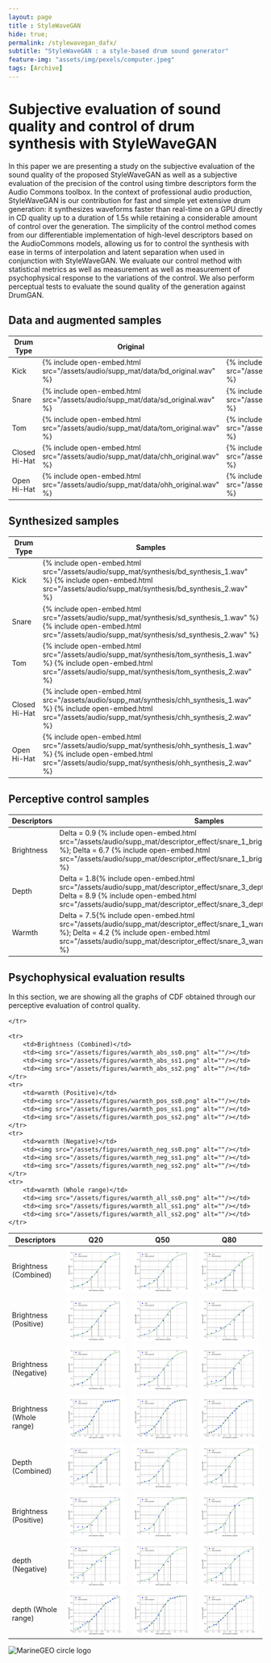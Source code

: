 ```yaml
--- 
layout: page
title : StyleWaveGAN
hide: true;
permalink: /stylewavegan_dafx/
subtitle: "StyleWaveGAN : a style-based drum sound generator" 
feature-img: "assets/img/pexels/computer.jpeg"
tags: [Archive]
---
```

# Subjective evaluation of sound quality and control of drum synthesis with StyleWaveGAN


In this paper we are presenting a study on the subjective evaluation of the sound quality of the proposed StyleWaveGAN as well as a subjective evaluation of the precision of the control using timbre descriptors form the Audio Commons toolbox. 
In the context of professional audio production, StyleWaveGAN is our contribution for fast and simple yet extensive drum generation: it synthesizes waveforms faster than real-time on a GPU directly in CD quality up to a duration of 1.5s while retaining a considerable amount of control over the generation. The simplicity of the control method comes from our differentiable implementation of high-level descriptors based on the AudioCommons models, allowing us for to control the synthesis with ease in terms of interpolation and latent separation when used in conjunction with StyleWaveGAN.
We evaluate our control method with statistical metrics as well as measurement as well as measurement of psychophysical response to the variations of the control. We also perform perceptual tests to evaluate the sound quality of the generation against DrumGAN. 

## Data and augmented samples
<table>
<thead>
	<tr>
		<th>Drum Type</th>
		<th>Original</th>
		<th>Lowest augmentation parameters</th>
		<th>Highest augmentation parameters</th>
	</tr>
</thead>
<tbody>
	<tr>
		<td>Kick</td>
		<td>{% include open-embed.html src="/assets/audio/supp_mat/data/bd_original.wav" %} </td>
		<td>{% include open-embed.html src="/assets/audio/supp_mat/data/bd_augmented_extreme_params_low.wav" %}</td>
		<td>{% include open-embed.html src="/assets/audio/supp_mat/data/bd_augmented_extreme_params_high.wav" %}</td>
	</tr>
    <tr>
		<td>Snare</td>
		<td>{% include open-embed.html src="/assets/audio/supp_mat/data/sd_original.wav" %} </td>
		<td>{% include open-embed.html src="/assets/audio/supp_mat/data/sd_augmented_extreme_params_low.wav" %}</td>
		<td>{% include open-embed.html src="/assets/audio/supp_mat/data/sd_augmented_extreme_params_high.wav" %}</td>
	</tr>
        <tr>
		<td>Tom</td>
		<td>{% include open-embed.html src="/assets/audio/supp_mat/data/tom_original.wav" %} </td>
		<td>{% include open-embed.html src="/assets/audio/supp_mat/data/tom_augmented_extreme_params_low.wav" %}</td>
		<td>{% include open-embed.html src="/assets/audio/supp_mat/data/tom_augmented_extreme_params_high.wav" %}</td>
	</tr>
            <tr>
		<td>Closed Hi-Hat</td>
		<td>{% include open-embed.html src="/assets/audio/supp_mat/data/chh_original.wav" %} </td>
		<td>{% include open-embed.html src="/assets/audio/supp_mat/data/chh_augmented_extreme_params_low.wav" %}</td>
		<td>{% include open-embed.html src="/assets/audio/supp_mat/data/chh_augmented_extreme_params_high.wav" %}</td>
	</tr>
            <tr>
		<td>Open Hi-Hat</td>
		<td>{% include open-embed.html src="/assets/audio/supp_mat/data/ohh_original.wav" %} </td>
		<td>{% include open-embed.html src="/assets/audio/supp_mat/data/ohh_augmented_extreme_params_low.wav" %}</td>
		<td>{% include open-embed.html src="/assets/audio/supp_mat/data/ohh_augmented_extreme_params_high.wav" %}</td>
	</tr>

</tbody>
</table>

## Synthesized samples

<table>
<thead>
	<tr>
		<th>Drum Type</th>
		<th>Samples</th>
	</tr>
</thead>
<tbody>
	<tr>
		<td>Kick</td>
		<td>{% include open-embed.html src="/assets/audio/supp_mat/synthesis/bd_synthesis_1.wav" %} {% include open-embed.html src="/assets/audio/supp_mat/synthesis/bd_synthesis_2.wav" %}</td>
	</tr>
    <tr>
		<td>Snare</td>
		<td>{% include open-embed.html src="/assets/audio/supp_mat/synthesis/sd_synthesis_1.wav" %} {% include open-embed.html src="/assets/audio/supp_mat/synthesis/sd_synthesis_2.wav" %}</td>
	</tr>
    <tr>
		<td>Tom</td>
		<td> {% include open-embed.html src="/assets/audio/supp_mat/synthesis/tom_synthesis_1.wav" %} {% include open-embed.html src="/assets/audio/supp_mat/synthesis/tom_synthesis_2.wav" %}</td>
	</tr>
    <tr>
		<td>Closed Hi-Hat</td>
		<td>{% include open-embed.html src="/assets/audio/supp_mat/synthesis/chh_synthesis_1.wav" %} {% include open-embed.html src="/assets/audio/supp_mat/synthesis/chh_synthesis_2.wav" %}</td>
	</tr>
    <tr>
		<td>Open Hi-Hat</td>
		<td>{% include open-embed.html src="/assets/audio/supp_mat/synthesis/ohh_synthesis_1.wav" %} {% include open-embed.html src="/assets/audio/supp_mat/synthesis/ohh_synthesis_2.wav" %}</td>
	</tr>
</tbody>
</table>

## Perceptive control samples

<table>
<thead>
	<tr>
		<th>Descriptors</th>
		<th>Samples</th>
	</tr>
</thead>
<tbody>
	<tr>
		<td>Brightness</td>
		<td>Delta = 0.9 {% include open-embed.html src="/assets/audio/supp_mat/descriptor_effect/snare_1_brightness_55.050_0.850.wav" %}; Delta = 6.7  {% include open-embed.html src="/assets/audio/supp_mat/descriptor_effect/snare_1_brightness_55.050_-6.730.wav" %}</td>
	</tr>
    <tr>
		<td>Depth</td>
		<td>Delta = 1.8{% include open-embed.html src="/assets/audio/supp_mat/descriptor_effect/snare_3_depth_60.280_-1.860.wav" %}; Delta = 8.9 {% include open-embed.html src="/assets/audio/supp_mat/descriptor_effect/snare_3_depth_60.280_8.900.wav" %}</td>
	</tr>
    <tr>
		<td>Warmth</td>
		<td> Delta = 7.5{% include open-embed.html src="/assets/audio/supp_mat/descriptor_effect/snare_1_warmth_29.370_-7.570.wav" %}; Delta = 4.2 {% include open-embed.html src="/assets/audio/supp_mat/descriptor_effect/snare_3_warmth_37.270_-4.270.wav" %}</td>
	</tr>

</tbody>
</table>


## Psychophysical evaluation results

In this section, we are showing all the graphs of CDF obtained through our perceptive evaluation of control quality.
<table>
<thead>
	<tr>
		<th>Descriptors</th>
		<th>Q20</th>
		<th>Q50</th>
		<th>Q80</th>

	</tr>
</thead>
<tbody>
	<tr>
		<td>Brightness (Combined)</td>
		<td><img src="/assets/figures/brightness_abs_ss0.png" alt=""/></td>
		<td><img src="/assets/figures/brightness_abs_ss1.png" alt=""/></td>
		<td><img src="/assets/figures/brightness_abs_ss2.png" alt=""/></td>
	</tr>
	<tr>
		<td>Brightness (Positive)</td>
		<td><img src="/assets/figures/brightness_pos_ss0.png" alt=""/></td>
		<td><img src="/assets/figures/brightness_pos_ss1.png" alt=""/></td>
		<td><img src="/assets/figures/brightness_pos_ss2.png" alt=""/></td>
	</tr>
	<tr>
		<td>Brightness (Negative)</td>
		<td><img src="/assets/figures/brightness_neg_ss0.png" alt=""/></td>
		<td><img src="/assets/figures/brightness_neg_ss1.png" alt=""/></td>
		<td><img src="/assets/figures/brightness_neg_ss2.png" alt=""/></td>
	</tr>
	<tr>
		<td>Brightness (Whole range)</td>
		<td><img src="/assets/figures/brightness_all_ss0.png" alt=""/></td>
		<td><img src="/assets/figures/brightness_all_ss1.png" alt=""/></td>
		<td><img src="/assets/figures/brightness_all_ss2.png" alt=""/></td>
	</tr>
	<tr>
		<td>Depth (Combined)</td>
		<td><img src="/assets/figures/depth_abs_ss0.png" alt=""/></td>
		<td><img src="/assets/figures/depth_abs_ss1.png" alt=""/></td>
		<td><img src="/assets/figures/depth_abs_ss2.png" alt=""/></td>
	</tr>
	<tr>
		<td>Brightness (Positive)</td>
		<td><img src="/assets/figures/depth_pos_ss0.png" alt=""/></td>
		<td><img src="/assets/figures/depth_pos_ss1.png" alt=""/></td>
		<td><img src="/assets/figures/depth_pos_ss2.png" alt=""/></td>
	</tr>
	<tr>
		<td>depth (Negative)</td>
		<td><img src="/assets/figures/depth_neg_ss0.png" alt=""/></td>
		<td><img src="/assets/figures/depth_neg_ss1.png" alt=""/></td>
		<td><img src="/assets/figures/depth_neg_ss2.png" alt=""/></td>
	</tr>
	<tr>
		<td>depth (Whole range)</td>
		<td><img src="/assets/figures/depth_all_ss0.png" alt=""/></td>
		<td><img src="/assets/figures/depth_all_ss1.png" alt=""/></td>
		<td><img src="/assets/figures/depth_all_ss2.png" alt=""/></td>
	</tr>

	<tr>
		<td>Brightness (Combined)</td>
		<td><img src="/assets/figures/warmth_abs_ss0.png" alt=""/></td>
		<td><img src="/assets/figures/warmth_abs_ss1.png" alt=""/></td>
		<td><img src="/assets/figures/warmth_abs_ss2.png" alt=""/></td>
	</tr>
	<tr>
		<td>warmth (Positive)</td>
		<td><img src="/assets/figures/warmth_pos_ss0.png" alt=""/></td>
		<td><img src="/assets/figures/warmth_pos_ss1.png" alt=""/></td>
		<td><img src="/assets/figures/warmth_pos_ss2.png" alt=""/></td>
	</tr>
	<tr>
		<td>warmth (Negative)</td>
		<td><img src="/assets/figures/warmth_neg_ss0.png" alt=""/></td>
		<td><img src="/assets/figures/warmth_neg_ss1.png" alt=""/></td>
		<td><img src="/assets/figures/warmth_neg_ss2.png" alt=""/></td>
	</tr>
	<tr>
		<td>warmth (Whole range)</td>
		<td><img src="/assets/figures/warmth_all_ss0.png" alt=""/></td>
		<td><img src="/assets/figures/warmth_all_ss1.png" alt=""/></td>
		<td><img src="/assets/figures/warmth_all_ss2.png" alt=""/></td>
	</tr>

</tbody>
</table>


<img src="/assets/img/MarineGEO_logo.png" alt="MarineGEO circle logo" style="height: 100px; width:100px;"/>
